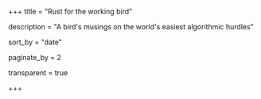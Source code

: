+++
title = "Rust for the working bird"

description = "A bird's musings on the world's easiest algorithmic hurdles"

sort_by = "date"

paginate_by = 2

transparent = true

+++




